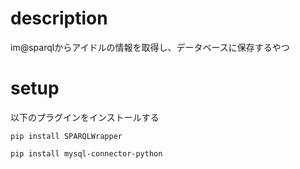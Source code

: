 # description
im@sparqlからアイドルの情報を取得し、データベースに保存するやつ

# setup
以下のプラグインをインストールする
```
pip install SPARQLWrapper
```
```
pip install mysql-connector-python 
```
